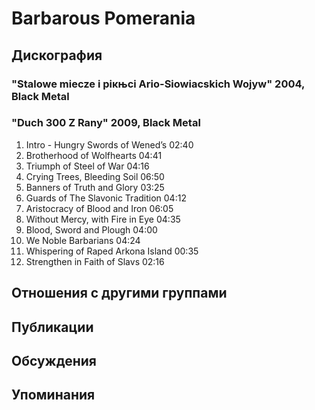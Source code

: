 # Barbarous Pomerania



## Дискография

### "Stalowe miecze i piкњci Ario-Sіowiaсskich Wojуw" 2004, Black Metal



### "Duch 300 Z Rany" 2009, Black Metal

1. Intro - Hungry Swords of Wened’s 02:40  
2. Brotherhood of Wolfhearts 04:41  
3. Triumph of Steel of War 04:16  
4. Crying Trees, Bleeding Soil 06:50  
5. Banners of Truth and Glory 03:25  
6. Guards of The Slavonic Tradition 04:12  
7. Aristocracy of Blood and Iron 06:05  
8. Without Mercy, with Fire in Eye 04:35  
9. Blood, Sword and Plough 04:00  
10. We Noble Barbarians 04:24  
11. Whispering of Raped Arkona Island 00:35  
12. Strengthen in Faith of Slavs 02:16 


## Отношения с другими группами


## Публикации


## Обсуждения


## Упоминания

